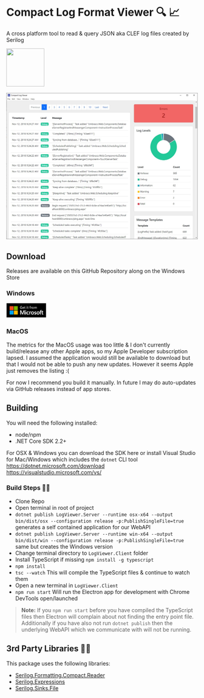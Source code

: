 # Compact Log Format Viewer :mag: :chart_with_upwards_trend:
A cross platform tool to read &amp; query JSON aka CLEF log files created by Serilog

<img src="https://raw.githubusercontent.com/warrenbuckley/Compact-Log-Format-Viewer/master/LogViewer.Client/build/logo.png?v=2" width="100" height="100">

![screenshot](screenshot.JPG?raw=true "Screenshot")

## Download
Releases are available on this GitHub Repository along on the Windows Store

### Windows
<a href='https://www.microsoft.com/store/apps/9N8RV8LKTXRJ?cid=storebadge&ocid=badge'><img src='Get_it_from_Microsoft_Badge.png' alt='English badge' style='height: 38px;' height="38" /></a>

### MacOS
The metrics for the MacOS usage was too little & I don't currently build/release any other Apple apps, so my Apple Developer subscription lapsed. I assumed the application would still be available to download but that I would not be able to push any new updates. However it seems Apple just removes the listing :(

For now I recommend you build it manually. In future I may do auto-updates via GitHub releases instead of app stores.

## Building

You will need the following installed:
- node/npm
- .NET Core SDK 2.2+

For OSX & Windows you can download the SDK here or install Visual Studio for Mac/Windows which includes the `dotnet` CLI tool<br/>
https://dotnet.microsoft.com/download<br/>
https://visualstudio.microsoft.com/vs/

### Build Steps 🔨📐
- Clone Repo
- Open terminal in root of project
- `dotnet publish LogViewer.Server --runtime osx-x64 --output bin/dist/osx --configuration release -p:PublishSingleFile=true` generates a self contained application for our WebAPI
- `dotnet publish LogViewer.Server --runtime win-x64 --output bin/dist/win --configuration release -p:PublishSingleFile=true` same but creates the Windows version
- Change terminal directory to `LogViewer.Client` folder
- Install TypeScript if missing `npm install -g typescript`
- `npm install`
- `tsc --watch` This will compile the TypeScript files & continue to watch them
- Open a new terminal in `LogViewer.Client`
- `npm run start` Will run the Electron app for development with Chrome DevTools open/launched

>**Note:** If you `npm run start` before you have compiled the TypeScript files then Electron will complain about not finding the entry point file. Additionally if you have also not run `dotnet publish` then the underlying WebAPI which we communicate with will not be running.

## 3rd Party Libraries 💖💖
This package uses the following libraries:
- [Serilog.Formatting.Compact.Reader](https://github.com/serilog/serilog-formatting-compact-reader)
- [Serilog.Expressions](https://github.com/serilog/serilog-expressions)
- [Serilog.Sinks.File](https://github.com/serilog/serilog-sinks-file)
